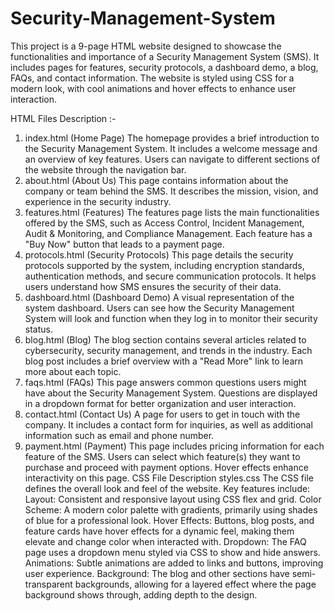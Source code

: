 # Security-Management-System
This project is a 9-page HTML website designed to showcase the functionalities and importance of a Security Management System (SMS). It includes pages for features, security protocols, a dashboard demo, a blog, FAQs, and contact information. The website is styled using CSS for a modern look, with cool animations and hover effects to enhance user interaction.

HTML Files Description :-

1. index.html (Home Page)
The homepage provides a brief introduction to the Security Management System. It includes a welcome message and an overview of key features. Users can navigate to different sections of the website through the navigation bar.
2. about.html (About Us)
This page contains information about the company or team behind the SMS. It describes the mission, vision, and experience in the security industry.
3. features.html (Features)
The features page lists the main functionalities offered by the SMS, such as Access Control, Incident Management, Audit & Monitoring, and Compliance Management. Each feature has a "Buy Now" button that leads to a payment page.
4. protocols.html (Security Protocols)
This page details the security protocols supported by the system, including encryption standards, authentication methods, and secure communication protocols. It helps users understand how SMS ensures the security of their data.
5. dashboard.html (Dashboard Demo)
A visual representation of the system dashboard. Users can see how the Security Management System will look and function when they log in to monitor their security status.
6. blog.html (Blog)
The blog section contains several articles related to cybersecurity, security management, and trends in the industry. Each blog post includes a brief overview with a "Read More" link to learn more about each topic.
7. faqs.html (FAQs)
This page answers common questions users might have about the Security Management System. Questions are displayed in a dropdown format for better organization and user interaction.
8. contact.html (Contact Us)
A page for users to get in touch with the company. It includes a contact form for inquiries, as well as additional information such as email and phone number.
9. payment.html (Payment)
This page includes pricing information for each feature of the SMS. Users can select which feature(s) they want to purchase and proceed with payment options. Hover effects enhance interactivity on this page.
CSS File Description
styles.css
The CSS file defines the overall look and feel of the website. Key features include:
Layout: Consistent and responsive layout using CSS flex and grid.
Color Scheme: A modern color palette with gradients, primarily using shades of blue for a professional look.
Hover Effects: Buttons, blog posts, and feature cards have hover effects for a dynamic feel, making them elevate and change color when interacted with.
Dropdown: The FAQ page uses a dropdown menu styled via CSS to show and hide answers.
Animations: Subtle animations are added to links and buttons, improving user experience.
Background: The blog and other sections have semi-transparent backgrounds, allowing for a layered effect where the page background shows through, adding depth to the design.
